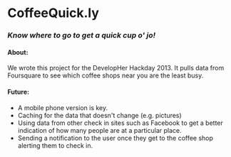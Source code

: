 # CoffeeQuick.ly
### _Know where to go to get a quick cup o' jo!_

#### About:
We wrote this project for the DevelopHer Hackday 2013. It pulls data from Foursquare to see which coffee shops near you are the least busy.

#### Future:
+ A mobile phone version is key.
+ Caching for the data that doesn't change (e.g. pictures)
+ Using data from other check in sites such as Facebook to get a better indication of how many people are at a particular place.
+ Sending a notification to the user once they get to the coffee shop alerting them to check in.
